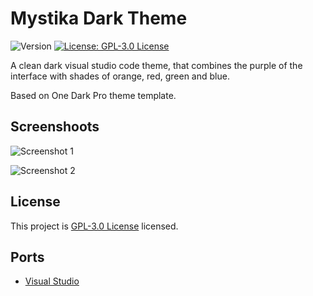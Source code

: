 # Mystika Dark Theme
![Version](https://img.shields.io/badge/version-1.1.6-blue.svg?cacheSeconds=2592000) [![License: GPL-3.0 License](https://img.shields.io/github/license/Bastianpv/mystika-dark-theme)](https://github.com/Bastianpv/mystika-dark-theme/blob/master/LICENSE)

A clean dark visual studio code theme, that combines the purple of the interface with shades of orange, red, green and blue.

Based on One Dark Pro theme template.
## Screenshoots
![Screenshot 1](https://raw.githubusercontent.com/Bastianpv/mystika-dark-theme-vscode/main/Screenshots/screenshot1.png?)

![Screenshot 2](https://raw.githubusercontent.com/Bastianpv/mystika-dark-theme-vscode/main/Screenshots/screenshot2.png?)
## License
This project is [GPL-3.0 License](https://github.com/Bastianpv/mystika-dark-theme/blob/master/LICENSE) licensed.

## Ports
 - [Visual Studio](https://github.com/Bastianpv/mystika-dark-theme-vs)

